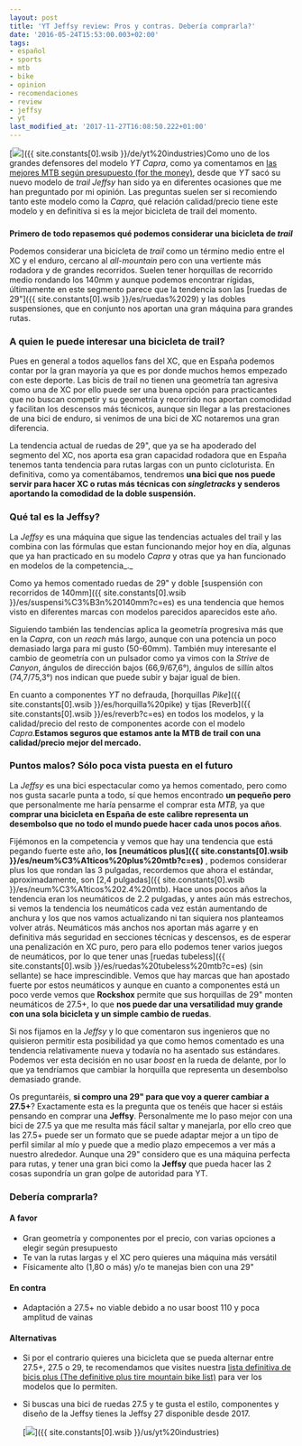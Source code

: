 ```yaml
---
layout: post
title: 'YT Jeffsy review: Pros y contras. Debería comprarla?'
date: '2016-05-24T15:53:00.003+02:00'
tags:
- español
- sports
- mtb
- bike
- opinion
- recomendaciones
- review
- jeffsy
- yt
last_modified_at: '2017-11-27T16:08:50.222+01:00'
---
```


[![](https://3.bp.blogspot.com/-UHb-A9hVQCA/Vz-IsiZ9DqI/AAAAAAAAAyw/KS6YE7irg40NeBrxsKDDnEX2f34bFaB-ACLcB/s1600/yt_logo_header_01%255B1%255D.jpg)]({{ site.constants[0].wsib }}/de/yt%20industries)Como uno de los grandes defensores del modelo _YT Capra_, como ya comentamos en [las mejores MTB según presupuesto (for the money)](/2016/03/las-mejores-mtb-segun-presupuesto-for-the-money.html), desde que _YT_ sacó su nuevo modelo de _trail Jeffsy_ han sido ya en diferentes ocasiones que me han preguntado por mi opinión. Las preguntas suelen ser si recomiendo tanto este modelo como la _Capra_, qué relación calidad/precio tiene este modelo y en definitiva si es la mejor bicicleta de trail del momento.  

###

**Primero de todo repasemos qué podemos considerar una bicicleta de _trail_**

Podemos considerar una bicicleta de _trail_ como un término medio entre el XC y el enduro, cercano al _all-mountain_ pero con una vertiente más rodadora y de grandes recorridos. Suelen tener horquillas de recorrido medio rondando los 140mm y aunque podemos encontrar rígidas, últimamente en este segmento parece que la tendencia son las [ruedas de 29"]({{ site.constants[0].wsib }}/es/ruedas%2029) y las dobles suspensiones, que en conjunto nos aportan una gran máquina para grandes rutas.  
  
### **A quien le puede interesar una bicicleta de trail?**

Pues en general a todos aquellos fans del XC, que en España podemos contar por la gran mayoría ya que es por donde muchos hemos empezado con este deporte. Las bicis de trail no tienen una geometría tan agresiva como una de XC por ello puede ser una buena opción para practicantes que no buscan competir y su geometría y recorrido nos aportan comodidad y facilitan los descensos más técnicos, aunque sin llegar a las prestaciones de una bici de enduro, si venimos de una bici de XC notaremos una gran diferencia.  
  
La tendencia actual de ruedas de 29", que ya se ha apoderado del segmento del XC, nos aporta esa gran capacidad rodadora que en España tenemos tanta tendencia para rutas largas con un punto cicloturista. En definitiva, como ya comentábamos, tendremos **una bici que nos puede servir para hacer XC o rutas más técnicas con _singletracks_ y senderos aportando la comodidad de la doble suspensión.**  
  
### Qué tal es la Jeffsy?

La _Jeffsy_ es una máquina que sigue las tendencias actuales del trail y las combina con las fórmulas que estan funcionando mejor hoy en día, algunas que ya han practicado en su modelo _Capra_ y otras que ya han funcionado en modelos de la competencia_._

Como ya hemos comentado ruedas de 29" y doble [suspensión con recorridos de 140mm]({{ site.constants[0].wsib }}/es/suspensi%C3%B3n%20140mm?c=es) es una tendencia que hemos visto en diferentes marcas con modelos parecidos aparecidos este año.

Siguiendo también las tendencias aplica la geometría progresiva más que en la _Capra_, con un _reach_ más largo, aunque con una potencia un poco demasiado larga para mi gusto (50-60mm). También muy interesante el cambio de geometría con un pulsador como ya vimos con la _Strive_ de _Canyon_, ángulos de dirección bajos (66,9/67,6°), ángulos de sillín altos (74,7/75,3°) nos indican que puede subir y bajar igual de bien.

En cuanto a componentes _YT_ no defrauda, [horquillas _Pike_]({{ site.constants[0].wsib }}/es/horquilla%20pike)  y tijas [Reverb]({{ site.constants[0].wsib }}/es/reverb?c=es) en todos los modelos, y la calidad/precio del resto de componentes acorde con el modelo _Capra_.**Estamos seguros que estamos ante la MTB de trail con una calidad/precio mejor del mercado.**  

### **Puntos malos? Sólo poca vista puesta en el futuro**

La _Jeffsy_ es una bici espectacular como ya hemos comentado, pero como nos gusta sacarle punta a todo, sí que hemos encontrado **un pequeño pero** que personalmente me haría pensarme el comprar esta _MTB,_ ya que **comprar una bicicleta en España de este calibre representa un desembolso que no todo el mundo puede hacer cada unos pocos años**.  
  
Fijémonos en la competencia y vemos que hay una tendencia que está pegando fuerte este año, **los [neumáticos plus]({{ site.constants[0].wsib }}/es/neum%C3%A1ticos%20plus%20mtb?c=es)** , podemos considerar plus los que rondan las 3 pulgadas, recordemos que ahora el estándar, aproximadamente, son [2,4 pulgadas]({{ site.constants[0].wsib }}/es/neum%C3%A1ticos%202.4%20mtb). Hace unos pocos años la tendencia eran los neumáticos de 2.2 pulgadas, y antes aún más estrechos, si vemos la tendencia los neumáticos cada vez están aumentando de anchura y los que nos vamos actualizando ni tan siquiera nos planteamos volver atrás. Neumáticos más anchos nos aportan más agarre y en definitiva más seguridad en secciones técnicas y descensos, es de esperar una penalización en XC puro, pero para ello podemos tener varios juegos de neumáticos, por lo que tener unas [ruedas tubeless]({{ site.constants[0].wsib }}/es/ruedas%20tubeless%20mtb?c=es) (sin sellante) se hace imprescindible. Vemos que hay marcas que han apostado fuerte por estos neumáticos y aunque en cuanto a componentes está un poco verde vemos que **Rockshox** permite que sus horquillas de 29" monten neumáticos de 27.5+, lo que **nos puede dar una versatilidad muy grande con una sola bicicleta y un simple cambio de ruedas**.  
  
Si nos fijamos en la _Jeffsy_ y lo que comentaron sus ingenieros que no quisieron permitir esta posibilidad ya que como hemos comentado es una tendencia relativamente nueva y todavía no ha asentado sus estándares. Podemos ver esta decisión en no usar _boost_ en la rueda de delante, por lo que ya tendríamos que cambiar la horquilla que representa un desembolso demasiado grande.  
  
Os preguntaréis, **si compro una 29" para que voy a querer cambiar a 27.5+**? Exactamente esta es la pregunta que os tenéis que hacer si estáis pensando en comprar una **Jeffsy**. Personalmente me lo paso mejor con una bici de 27.5 ya que me resulta más fácil saltar y manejarla, por ello creo que las 27.5+ puede ser un formato que se puede adaptar mejor a un tipo de perfil similar al mío y puede que a medio plazo empecemos a ver más a nuestro alrededor. Aunque una 29" considero que es una máquina perfecta para rutas, y tener una gran bici como la **Jeffsy** que pueda hacer las 2 cosas supondría un gran golpe de autoridad para YT.  
  
### Debería comprarla?

#### A favor

* Gran geometría y componentes por el precio, con varias opciones a elegir según presupuesto
* Te van la rutas largas y el XC pero quieres una máquina más versátil
* Físicamente alto (1,80 o más) y/o te manejas bien con una 29"

#### En contra

* Adaptación a 27.5+ no viable debido a no usar boost 110 y poca amplitud de vainas

#### Alternativas

* Si por el contrario quieres una bicicleta que se pueda alternar entre 27.5+, 27.5 o 29, te recomendamos que visites nuestra [lista definitiva de bicis plus (The definitive plus tire mountain bike list)](/2017/02/the-definitive-plus-tire-mountain-bike-list.html) para ver los modelos que lo permiten.
* Si buscas una bici de ruedas 27.5 y te gusta el estilo, componentes y diseño de la Jeffsy tienes la Jeffsy 27 disponible desde 2017.

  [![](https://4.bp.blogspot.com/-9DgrvU34KQg/V0RaNghM4NI/AAAAAAAAAzA/E7VP0FyjcI4-fWXu-TKl-xS7SZ3o38YdwCLcB/s1600/jeffsy.jpg)]({{ site.constants[0].wsib }}/us/yt%20industries)
  